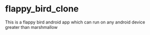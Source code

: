 # flappy_bird_clone
This is a flappy bird android app which can run on any android device greater than marshmallow
